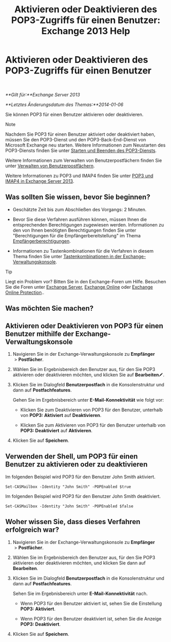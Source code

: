 ﻿---
title: 'Aktivieren oder Deaktivieren des POP3-Zugriffs für einen Benutzer: Exchange 2013 Help'
TOCTitle: Aktivieren oder Deaktivieren des POP3-Zugriffs für einen Benutzer
ms:assetid: 57e12f07-3b14-45bd-9a82-e6032d14214f
ms:mtpsurl: https://technet.microsoft.com/de-de/library/Bb691018(v=EXCHG.150)
ms:contentKeyID: 50475728
ms.date: 04/24/2018
mtps_version: v=EXCHG.150
ms.translationtype: HT
---

# Aktivieren oder Deaktivieren des POP3-Zugriffs für einen Benutzer

 

_**Gilt für:**Exchange Server 2013_

_**Letztes Änderungsdatum des Themas:**2014-01-06_

Sie können POP3 für einen Benutzer aktivieren oder deaktivieren.


> [!NOTE]
> Nachdem Sie POP3 für einen Benutzer aktiviert oder deaktiviert haben, müssen Sie den POP3-Dienst und den POP3-Back-End-Dienst von Microsoft Exchange neu starten. Weitere Informationen zum Neustarten des POP3-Diensts finden Sie unter <A href="start-and-stop-the-pop3-services-exchange-2013-help.md">Starten und Beenden des POP3-Diensts</A>.



Weitere Informationen zum Verwalten von Benutzerpostfächern finden Sie unter [Verwalten von Benutzerpostfächern](manage-user-mailboxes-exchange-2013-help.md).

Weitere Informationen zu POP3 und IMAP4 finden Sie unter [POP3 und IMAP4 in Exchange Server 2013](pop3-and-imap4-in-exchange-server-2013-exchange-2013-help.md).

## Was sollten Sie wissen, bevor Sie beginnen?

  - Geschätzte Zeit bis zum Abschließen des Vorgangs: 2 Minuten.

  - Bevor Sie diese Verfahren ausführen können, müssen Ihnen die entsprechenden Berechtigungen zugewiesen werden. Informationen zu den von Ihnen benötigten Berechtigungen finden Sie unter "Berechtigungen für die Empfängerbereitstellung" im Thema [Empfängerberechtigungen](recipients-permissions-exchange-2013-help.md).

  - Informationen zu Tastenkombinationen für die Verfahren in diesem Thema finden Sie unter [Tastenkombinationen in der Exchange-Verwaltungskonsole](keyboard-shortcuts-in-the-exchange-admin-center-exchange-online-protection-help.md).


> [!TIP]
> Liegt ein Problem vor? Bitten Sie in den Exchange-Foren um Hilfe. Besuchen Sie die Foren unter <A href="https://go.microsoft.com/fwlink/p/?linkid=60612">Exchange Server</A>, <A href="https://go.microsoft.com/fwlink/p/?linkid=267542">Exchange Online</A> oder <A href="https://go.microsoft.com/fwlink/p/?linkid=285351">Exchange Online Protection</A>..



## Was möchten Sie machen?

## Aktivieren oder Deaktivieren von POP3 für einen Benutzer mithilfe der Exchange-Verwaltungskonsole

1.  Navigieren Sie in der Exchange-Verwaltungskonsole zu **Empfänger**  \> **Postfächer**.

2.  Wählen Sie im Ergebnisbereich den Benutzer aus, für den Sie POP3 aktivieren oder deaktivieren möchten, und klicken Sie auf **Bearbeiten**![Bearbeitungssymbol](images/Bb124582.6f53ccb2-1f13-4c02-bea0-30690e6ea71d(EXCHG.150).gif "Bearbeitungssymbol").

3.  Klicken Sie im Dialogfeld **Benutzerpostfach** in die Konsolenstruktur und dann auf **Postfachfeatures**.
    
    Gehen Sie im Ergebnisbereich unter **E-Mail-Konnektivität** wie folgt vor:
    
      - Klicken Sie zum Deaktivieren von POP3 für den Benutzer, unterhalb von **POP3: Aktiviert** auf **Deaktivieren**.
    
      - Klicken Sie zum Aktivieren von POP3 für den Benutzer unterhalb von **POP3: Deaktiviert** auf **Aktivieren**.

4.  Klicken Sie auf **Speichern**.

## Verwenden der Shell, um POP3 für einen Benutzer zu aktivieren oder zu deaktivieren

Im folgenden Beispiel wird POP3 für den Benutzer John Smith aktiviert.

    Set-CASMailbox -Identity "John Smith" -POPEnabled $true

Im folgenden Beispiel wird POP3 für den Benutzer John Smith deaktiviert.

    Set-CASMailbox -Identity "John Smith" -POPEnabled $false

## Woher wissen Sie, dass dieses Verfahren erfolgreich war?

1.  Navigieren Sie in der Exchange-Verwaltungskonsole zu **Empfänger**  \> **Postfächer**.

2.  Wählen Sie im Ergebnisbereich den Benutzer aus, für den Sie POP3 aktivieren oder deaktivieren möchten, und klicken Sie dann auf **Bearbeiten**.

3.  Klicken Sie im Dialogfeld **Benutzerpostfach** in die Konsolenstruktur und dann auf **Postfachfeatures**.
    
    Sehen Sie im Ergebnisbereich unter **E-Mail-Konnektivität** nach.
    
      - Wenn POP3 für den Benutzer aktiviert ist, sehen Sie die Einstellung **POP3: Aktiviert**.
    
      - Wenn POP3 für den Benutzer deaktiviert ist, sehen Sie die Anzeige **POP3: Deaktiviert**.

4.  Klicken Sie auf **Speichern**.

